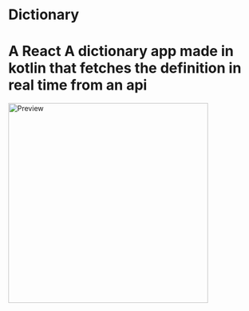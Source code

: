 # Dictionary


<h1>A React A dictionary app made in kotlin that fetches the definition in real time from an api</h1>

<img src="https://raw.github.com/DevGautam2000/Dictionary/master/assets/AppPreview.jpg"  alt="Preview" width=400><br><br></br>
